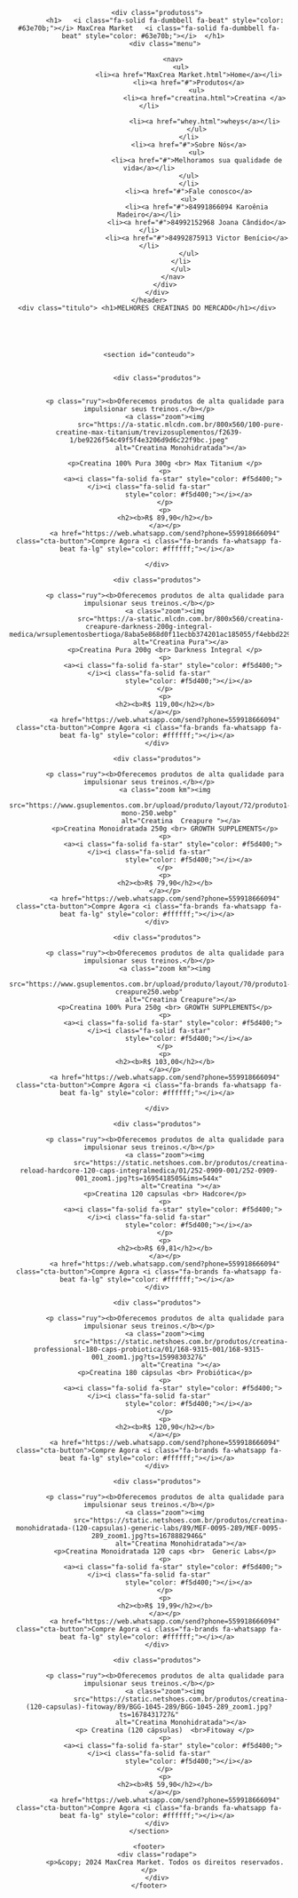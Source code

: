 <!DOCTYPE html>
<html lang="pt-br">

<head>
    <meta charset="UTF-8">
    <meta http-equiv='X-UA-Compatible' content='IE=edge'>
    <meta name="viewport=1.0" content="width=device-width, initial-scale=1.0">
    <link rel="stylesheet" href="estilos.css">
    <link rel='icon' type='imagem/png' href='caps.ico'>
    <script src="https://kit.fontawesome.com/39d29f1541.js" crossorigin="anonymous"></script>
    <script src='main.js'></script>
    <title>MaxCrea Market </title>
   

 
   
</head>

<body>
    <header>
       
        <div class="produtoss">
            <h1>   <i class="fa-solid fa-dumbbell fa-beat" style="color: #63e70b;"></i> MaxCrea Market   <i class="fa-solid fa-dumbbell fa-beat" style="color: #63e70b;"></i>  </h1>   
            <div class="menu">

                <nav>
                    <ul>
                        <li><a href="MaxCrea Market.html">Home</a></li>
                        <li><a href="#">Produtos</a>
                            <ul>
                                <li><a href="creatina.html">Creatina </a></li>
                                
                                <li><a href="whey.html">wheys</a></li>
                            </ul>
                        </li>
                        <li><a href="#">Sobre Nós</a>
                            <ul>
                            <li><a href="#">Melhoramos sua qualidade de vida</a></li>
                        </ul>
                        </li>
                        <li><a href="#">Fale conosco</a>
                        <ul>
                            <li><a href="#">84991866094 Karoênia Madeiro</a></li>
                            <li><a href="#">84992152968 Joana Cândido</a></li>
                            <li><a href="#">84992875913 Victor Benício</a></li>
                        </ul>
                    </li>
                    </ul>
                </nav>
            </div>
        </div>
    </header>
    <div class="titulo"> <h1>MELHORES CREATINAS DO MERCADO</h1></div> 
                          

   
   

    <section id="conteudo">
        
      
        <div class="produtos">
           

            <p class="ruy"><b>Oferecemos produtos de alta qualidade para impulsionar seus treinos.</b></p>
            <a class="zoom"><img
                    src="https://a-static.mlcdn.com.br/800x560/100-pure-creatine-max-titanium/trevizosuplementos/f2639-1/be9226f54c49f5f4e3206d9d6c22f9bc.jpeg"
                    alt="Creatina Monohidratada"></a>

            <p>Creatina 100% Pura 300g <br> Max Titanium </p>
            <p>
                <a><i class="fa-solid fa-star" style="color: #f5d400;"></i><i class="fa-solid fa-star"
                        style="color: #f5d400;"></i></a>
            </p>
            <p>
            <h2><b>R$ 89,90</h2></b>
            </a></p>
            <a href="https://web.whatsapp.com/send?phone=559918666094" class="cta-button">Compre Agora <i class="fa-brands fa-whatsapp fa-beat fa-lg" style="color: #ffffff;"></i></a> 
           
        </div>

        <div class="produtos">

            <p class="ruy"><b>Oferecemos produtos de alta qualidade para impulsionar seus treinos.</b></p>
            <a class="zoom"><img
                    src="https://a-static.mlcdn.com.br/800x560/creatina-creapure-darkness-200g-integral-medica/wrsuplementosbertioga/8aba5e868d0f11ecbb374201ac185055/f4ebbd229afa050b91c79f2bc73f27e4.jpeg"
                    alt="Creatina Pura"></a>
            <p>Creatina Pura 200g <br> Darkness Integral </p>
            <p>
                <a><i class="fa-solid fa-star" style="color: #f5d400;"></i><i class="fa-solid fa-star"
                        style="color: #f5d400;"></i></a>
            </p>
            <p>
            <h2><b>R$ 119,00</h2></b>
            </a></p>
            <a href="https://web.whatsapp.com/send?phone=559918666094" class="cta-button">Compre Agora <i class="fa-brands fa-whatsapp fa-beat fa-lg" style="color: #ffffff;"></i></a> 
        </div>

        <div class="produtos">

            <p class="ruy"><b>Oferecemos produtos de alta qualidade para impulsionar seus treinos.</b></p>
            <a class="zoom km"><img
                    src="https://www.gsuplementos.com.br/upload/produto/layout/72/produto1-mono-250.webp"
                    alt="Creatina  Creapure "></a>
            <p>Creatina Monoidratada 250g <br> GROWTH SUPPLEMENTS</p>
            <p>
                <a><i class="fa-solid fa-star" style="color: #f5d400;"></i><i class="fa-solid fa-star"
                        style="color: #f5d400;"></i></a>
            </p>
            <p>
            <h2><b>R$ 79,90</h2></b>
            </a></p>
            <a href="https://web.whatsapp.com/send?phone=559918666094" class="cta-button">Compre Agora <i class="fa-brands fa-whatsapp fa-beat fa-lg" style="color: #ffffff;"></i></a> 
        </div>

        <div class="produtos">

            <p class="ruy"><b>Oferecemos produtos de alta qualidade para impulsionar seus treinos.</b></p>
            <a class="zoom km"><img
                    src="https://www.gsuplementos.com.br/upload/produto/layout/70/produto1-creapure250.webp"
                    alt="Creatina Creapure"></a>
            <p>Creatina 100% Pura 250g <br> GROWTH SUPPLEMENTS</p>
            <p>
                <a><i class="fa-solid fa-star" style="color: #f5d400;"></i><i class="fa-solid fa-star"
                        style="color: #f5d400;"></i></a>
            </p>
            <p>
            <h2><b>R$ 103,00</h2></b>
            </a></p>
            <a href="https://web.whatsapp.com/send?phone=559918666094" class="cta-button">Compre Agora <i class="fa-brands fa-whatsapp fa-beat fa-lg" style="color: #ffffff;"></i></a> 
            
        </div>

        <div class="produtos">

            <p class="ruy"><b>Oferecemos produtos de alta qualidade para impulsionar seus treinos.</b></p>
            <a class="zoom"><img
                    src="https://static.netshoes.com.br/produtos/creatina-reload-hardcore-120-caps-integralmedica/01/252-0909-001/252-0909-001_zoom1.jpg?ts=1695418505&ims=544x"
                    alt="Creatina "></a>
            <p>Creatina 120 capsulas <br> Hadcore</p>
            <p>
                <a><i class="fa-solid fa-star" style="color: #f5d400;"></i><i class="fa-solid fa-star"
                        style="color: #f5d400;"></i></a>
            </p>
            <p>
            <h2><b>R$ 69,81</h2></b>
            </a></p>
            <a href="https://web.whatsapp.com/send?phone=559918666094" class="cta-button">Compre Agora <i class="fa-brands fa-whatsapp fa-beat fa-lg" style="color: #ffffff;"></i></a> 
        </div>

        <div class="produtos">

            <p class="ruy"><b>Oferecemos produtos de alta qualidade para impulsionar seus treinos.</b></p>
            <a class="zoom"><img
                    src="https://static.netshoes.com.br/produtos/creatina-professional-180-caps-probiotica/01/168-9315-001/168-9315-001_zoom1.jpg?ts=1599830327&"
                    alt="Creatina "></a>
            <p>Creatina 180 cápsulas <br> Probiótica</p>
            <p>
                <a><i class="fa-solid fa-star" style="color: #f5d400;"></i><i class="fa-solid fa-star"
                        style="color: #f5d400;"></i></a>
            </p>
            <p>
            <h2><b>R$ 120,90</h2></b>
            </a></p>
            <a href="https://web.whatsapp.com/send?phone=559918666094" class="cta-button">Compre Agora <i class="fa-brands fa-whatsapp fa-beat fa-lg" style="color: #ffffff;"></i></a> 
        </div>

        <div class="produtos">

            <p class="ruy"><b>Oferecemos produtos de alta qualidade para impulsionar seus treinos.</b></p>
            <a class="zoom"><img
                    src="https://static.netshoes.com.br/produtos/creatina-monohidratada-(120-capsulas)-generic-labs/89/MEF-0095-289/MEF-0095-289_zoom1.jpg?ts=1678882946&"
                    alt="Creatina Monohidratada"></a>
            <p>Creatina Monoidratada 120 caps <br>  Generic Labs</p>
            <p>
                <a><i class="fa-solid fa-star" style="color: #f5d400;"></i><i class="fa-solid fa-star"
                        style="color: #f5d400;"></i></a>
            </p>
            <p>
            <h2><b>R$ 19,99</h2></b>
            </a></p>
            <a href="https://web.whatsapp.com/send?phone=559918666094" class="cta-button">Compre Agora <i class="fa-brands fa-whatsapp fa-beat fa-lg" style="color: #ffffff;"></i></a> 
        </div>

        <div class="produtos">

            <p class="ruy"><b>Oferecemos produtos de alta qualidade para impulsionar seus treinos.</b></p>
            <a class="zoom"><img
                    src="https://static.netshoes.com.br/produtos/creatina-(120-capsulas)-fitoway/89/BGG-1045-289/BGG-1045-289_zoom1.jpg?ts=1678431727&"
                    alt="Creatina Monohidratada"></a>
            <p> Creatina (120 cápsulas)  <br>Fitoway </p>
            <p>
                <a><i class="fa-solid fa-star" style="color: #f5d400;"></i><i class="fa-solid fa-star"
                        style="color: #f5d400;"></i></a>
            </p>
            <p>
            <h2><b>R$ 59,90</h2></b>
            </a></p>
            <a href="https://web.whatsapp.com/send?phone=559918666094" class="cta-button">Compre Agora <i class="fa-brands fa-whatsapp fa-beat fa-lg" style="color: #ffffff;"></i></a> 
        </div>
    </section>

    <footer>
        <div class="rodape">
            <p>&copy; 2024 MaxCrea Market. Todos os direitos reservados.</p>
        </div>
    </footer>
</body>

</html>
